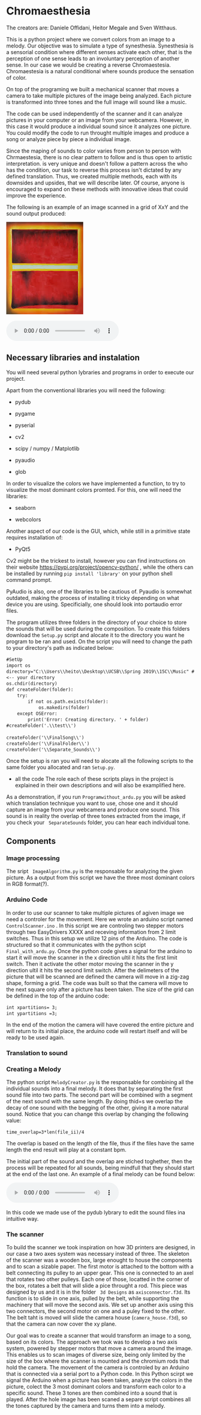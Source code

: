 # Chromaesthesia
The creators are: Daniele Offidani, Heitor Megale and Sven Witthaus.


This is a python project where we convert colors from an image to a melody. Our objective was to simulate a type of synesthesia. Synesthesia is a sensorial condition where different senses activate each other, that is the perception of one sense leads to an involuntary perception of another sense. In our case we would be creating a reverse Chromaestesia.
Chromaestesia is a natural conditional where sounds produce the sensation of color.


On top of the programing we built a mechanical scanner that moves a camera to take multiple pictures of the image being analyzed. Each picture is transformed into three tones and the full image will sound like a music.


The code can be used independently of the scanner and it can analyze pictures in your computer or an image from your webcamera. However, in this case it would produce a individual sound since it analyzes one picture. You could modify the code to run throught multiple images and produce a song or analyze piece by piece a individual image.


Since the maping of sounds to color varies from person to person with Chrmaestesia, there is no clear pattern to follow and is thus open to artistic interpretation. is very unique and doesn't follow a pattern across the who has the condition, our task to reverse this process isn't dictated by any defined translation. Thus, we created multiple methods, each with its downsides and upsides, that we will describe later. Of course, anyone is encouraged to expand on these methods with innovative ideas that could improve the experience.

The following is an example of an image scanned in a grid of XxY and the sound output produced:

![DemoImage](demos/demo.jpg)  


![DemoAudio](demos/demosong1.mp3)  

## Necessary libraries and instalation

You will need several python lybraries and programs in order to execute our project.

Apart from the conventional libraries you will need the following:

* pydub

* pygame

* pyserial

* cv2

* scipy / numpy / Matplotlib

* pyaudio

* glob

In order to visualize the colors we have implemented a function, to try to visualize the most dominant colors promted. For this, one will need the libraries:

* seaborn

* webcolors

Another aspect of our code is the GUI, which, while still in a primitive state requires installation of:

* PyQt5

Cv2 might be the trickest to install, however you can find instructions on their website https://pypi.org/project/opencv-python/ ,
while the others can be installed by running ``` pip install 'library' ``` on your python shell command prompt.

PyAudio is also, one of the libraries to be cautious of. Pyaudio is somewhat outdated, making the process of installing it tricky depending on what device you are using. Specificially, one should look into portaudio error files.

The program utilizes three folders in the directory of your choice to store the sounds that will be used during the composition.
To create this folders download the ``` Setup.py ``` script and alocate it to the directory you want he program to be ran and used.
On the script you will need to change the path to your directory's path as indicated below:

```pythonscript
#SetUp
import os
directory="C:\\Users\\heito\\Desktop\\UCSB\\Spring 2019\\15C\\Music" #<-- your directory
os.chdir(directory)
def createFolder(folder):
    try:
        if not os.path.exists(folder):
            os.makedirs(folder)
    except OSError:
        print('Error: Creating directory. ' + folder)
#createFolder('.\\test\\')

createFolder('\\FinalSong\\')
createFolder('\\FinalFolder\\')
createFolder('\\Separate_Sounds\\')
```

Once the setup is ran you will need to alocate all the following scripts to the same folder you allocated and ran ``` Setup.py ```.
 * all the code
 The role each of these scripts plays in the project is explained in their own descriptions and will also be examplified here.
 
As a demonstration, if you run ``` Programwithout_ardu.py ``` you will be asked which translation technique you want to use, chose one and it should capture an image from your webcamera and produce one sound. This sound is in reality the overlap of three tones extracted from the image, if you check your ``` SeparateSounds``` folder, you can hear each individual tone.



## Components 
 
 ### Image processing
 The sript ``` ImageAlgorithm.py``` is the responsable for analyzing the given picture.
 As a output from this script we have the three most dominant colors in RGB format(?).
 
 ### Arduino Code
 
In order to use our scanner to take multiple pictures of agiven image we need a controler for the movement. Here we wrote an arduino script named ```ControlScanner.ino``` . In this script we are controling two stepper motors through two EasyDrivers XXXX and receving information from 2 limit switches. Thus in this setup we utilize 12 pins of the Arduino. The code is structured so that it communicates with the python scipt ``` Final_with_ardu.py ```. Once the python code gives a signal for the arduino to start it will move the scanner in the x direction ultil it hits the first limit switch. Then it activate the other motor moving the scanner in the y direction ultil it hits the second limit switch. After the delimeters of the picture that will be scanned are defined the camera will move in a zig-zag shape, forming a grid. The code was built so that the camera will move to the next square only after a picture has been taken. The size of the grid can be defined in the top of the arduino code:
```cscript
int xpartitions= 3;
int ypartitions =3;
```
In the end of the motion the camera will have covered the entire picture and will return to its initial place, the arduino code will restart itself and will be ready to be used again.

### Translation to sound


### Creating a Melody

The python script ```MelodyCreator.py``` is the responsable for combining all the individual sounds into a final melody. It does that by separating the first sound file into two parts. The second part will be combined with a segment of the next sound with the same length. By doing thid=s we overlap the decay of one sound with the begging of the other, giving it a more natural sound. Notice that you can change this overlap by changing the following value:
```pythonscript
time_overlap=3*len(file_ii)/4
```
The overlap is based on the length of the file, thus if the files have the same length the end result will play at a constant bpm.

The initial part of the sound and the overlap are stiched toghether, then the process will be repeated for all sounds, being mindfull that they should start at the end of the last one.
An example of a final melody can be found below:

![Odeofjoy](demos/Odeofjoy.mp3) 

In this code we made use of the pydub lybrary to edit the sound files ina intuitive way.
### The scanner

To build the scanner we took inspiration on how 3D printers are designed, in our case a two axes system was necessary instead of three.
The skeleton of the scanner was a wooden box, large enought to house the components and to scan a sizable paper. The first motor is attached to the bottom with a belt connecting its pulley to an upper gear. This one is connected to an axel that rotates two other pulleys. Each one of those, locatted in the corner of the box, rotates a belt that will slide a pice throught a rod. This piece was designed by us and it is in the folder ``` 3d Designs``` as ```axisconnector.f3d```. Its function is to slide in one axis, pulled by the belt, while supporting the machinery that will move the second axis. We set up another axis using this two connectors, the second motor on one and a puley fixed to the other. The belt taht is moved will slide the camera house (```camera_house.f3d```), so that the camera can now cover the xy plane.












Our goal was to create a scanner that would transform an image to a song, based on its colors.
The approach we took was to develop a two axis system, powered by stepper motors that move a camera around the image. This enables us to scan images of diverse size, being only limited by the size of the box where the scanner is mounted and the chromium rods that hold the camera.
The movement of the camera is controled by an Arduino that is connected via a serial port to a Python code.
In this Python scirpt we signal the Arduino when a picture has been taken, analyze the colors in the picture, colect the 3 most dominant colors and transform each color to a specific sound. These 3 tones are then combined into a sound that is played.
After the hole image has been scaned a separe script combines all the tones captured by the camera and turns them into a melody.


